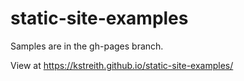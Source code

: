 # static-site-examples

Samples are in the gh-pages branch.

View at https://kstreith.github.io/static-site-examples/